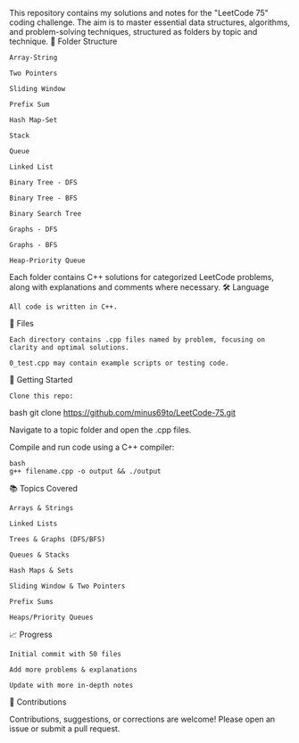 This repository contains my solutions and notes for the "LeetCode 75" coding challenge. The aim is to master essential data structures, algorithms, and problem-solving techniques, structured as folders by topic and technique.
🚀 Folder Structure

    Array-String

    Two Pointers

    Sliding Window

    Prefix Sum

    Hash Map-Set

    Stack

    Queue

    Linked List

    Binary Tree - DFS

    Binary Tree - BFS

    Binary Search Tree

    Graphs - DFS

    Graphs - BFS

    Heap-Priority Queue

Each folder contains C++ solutions for categorized LeetCode problems, along with explanations and comments where necessary.
🛠️ Language

    All code is written in C++.

📄 Files

    Each directory contains .cpp files named by problem, focusing on clarity and optimal solutions.

    0_test.cpp may contain example scripts or testing code.

🌟 Getting Started

    Clone this repo:

bash
git clone https://github.com/minus69to/LeetCode-75.git

Navigate to a topic folder and open the .cpp files.

Compile and run code using a C++ compiler:

    bash
    g++ filename.cpp -o output && ./output

📚 Topics Covered

    Arrays & Strings

    Linked Lists

    Trees & Graphs (DFS/BFS)

    Queues & Stacks

    Hash Maps & Sets

    Sliding Window & Two Pointers

    Prefix Sums

    Heaps/Priority Queues

📈 Progress

    Initial commit with 50 files

    Add more problems & explanations

    Update with more in-depth notes

🤝 Contributions

Contributions, suggestions, or corrections are welcome! Please open an issue or submit a pull request.
